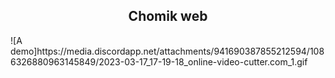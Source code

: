 <div align="center">
  <h2>Chomik web</h2>
</div>
![A demo]https://media.discordapp.net/attachments/941690387855212594/1086326880963145849/2023-03-17_17-19-18_online-video-cutter.com_1.gif

